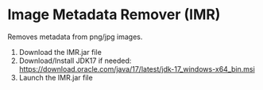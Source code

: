 # Image Metadata Remover (IMR)
Removes metadata from png/jpg images.

1) Download the IMR.jar file
2) Download/Install JDK17 if needed: https://download.oracle.com/java/17/latest/jdk-17_windows-x64_bin.msi
3) Launch the IMR.jar file
